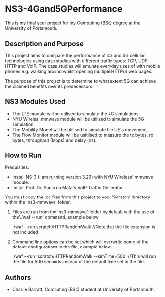 # NS3-4Gand5GPerformance

This is my final year project for my Computing (BSc) degree at the University of Portsmouth.

## Description and Purpose

This project aims to compare the performance of 4G and 5G cellular technologies using case studies with different traffic types: TCP, UDP, HTTP and VoIP. The case studies will emulate everyday uses of with mobile phones e.g. walking around whilst opening multiple HTTP/S web pages.

The purpose of this project is to determine to what extent 5G can achieve the claimed benefits over its predecessors.

## NS3 Modules Used 
- The LTE module will be utilised to simulate the 4G simulations.
- NYU Wirelss' mmwave module will be utilised to simulate the 5G simulation.
- The Mobility Model will be utilised to simulate the UE's movement.
- The Flow Monitor module will be usitilsed to measure the tx bytes, rx bytes, throughput (Mbps) and delay (ns). 

## How to Run

Prequisites: 

- Install NS-3 (I am running version 3.29) with NYU Wireless' mmwave module.
- Install Prof. Dr. Saulo da Mata's VoIP Traffic Generator.

You must copy the .cc files from this project to your 'Scratch' directory within the 'ns3-mmwave' folder.

1. Files are run from the 'ns3-mmwave' folder by default with the use of the'./waf --run' command, example below

      ./waf --run scratch/HTTPRandomWalk //Note that the file extension is not included

2. Command line options can be set which will overwrite some of the default configurations in the file, example below

      ./waf --run 'scratch/HTTPRandomWalk --simTime=500' //This will run the file for 500 seconds instead of the default time set in the file.

## Authors
- Charlie Barratt, Computing (BSc) student at University of Portsmouth 
